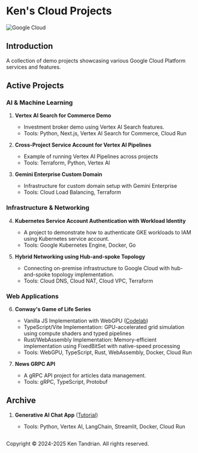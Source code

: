 # Ken's Cloud Projects

![Google Cloud](https://img.shields.io/badge/Google_Cloud-black?style=for-the-badge&logo=google-cloud)

## Introduction

A collection of demo projects showcasing various Google Cloud Platform services and features.

## Active Projects

### AI & Machine Learning

1. **Vertex AI Search for Commerce Demo**

   - Investment broker demo using Vertex AI Search features.
   - Tools: Python, Next.js, Vertex AI Search for Commerce, Cloud Run

2. **Cross-Project Service Account for Vertex AI Pipelines**

   - Example of running Vertex AI Pipelines across projects
   - Tools: Terraform, Python, Vertex AI

3. **Gemini Enterprise Custom Domain**

   - Infrastructure for custom domain setup with Gemini Enterprise
   - Tools: Cloud Load Balancing, Terraform

### Infrastructure & Networking

4. **Kubernetes Service Account Authentication with Workload Identity**

   - A project to demonstrate how to authenticate GKE workloads to IAM using Kubernetes service account.
   - Tools: Google Kubernetes Engine, Docker, Go

5. **Hybrid Networking using Hub-and-spoke Topology**

   - Connecting on-premise infrastructure to Google Cloud with hub-and-spoke topology implementation.
   - Tools: Cloud DNS, Cloud NAT, Cloud VPC, Terraform

### Web Applications

6. **Conway's Game of Life Series**

   - Vanilla JS Implementation with WebGPU ([Codelab](https://codelabs.developers.google.com/your-first-webgpu-app))
   - TypeScript/Vite Implementation: GPU-accelerated grid simulation using compute shaders and typed pipelines
   - Rust/WebAssembly Implementation: Memory-efficient implementation using FixedBitSet with native-speed processing
   - Tools: WebGPU, TypeScript, Rust, WebAssembly, Docker, Cloud Run

7. **News GRPC API**

   - A gRPC API project for articles data management.
   - Tools: gRPC, TypeScript, Protobuf

## Archive

1. **Generative AI Chat App** ([Tutorial](https://medium.com/google-cloud-indonesia/deployment-cepat-sebuah-genai-chat-app-dengan-vertexai-langchain-strimlit-11d9d32b89a0))

   - Tools: Python, Vertex AI, LangChain, Streamlit, Docker, Cloud Run

##

Copyright &#169; 2024-2025 Ken Tandrian. All rights reserved.
